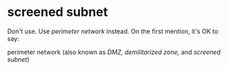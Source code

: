 # screened subnet

Don't use. Use *perimeter network* instead. On the first mention, it's OK to say:

perimeter network (also known as *DMZ, demilitarized zone,* and *screened subnet*)
